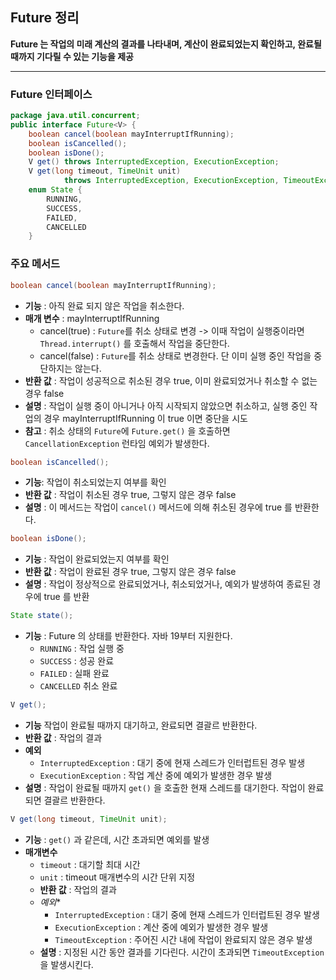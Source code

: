 ## Future 정리

**Future 는 작업의 미래 계산의 결과를 나타내며, 계산이 완료되었는지 확인하고, 완료될 때까지 기다릴 수 있는 기능을 제공**

---
### Future 인터페이스

```java
package java.util.concurrent;
public interface Future<V> {
    boolean cancel(boolean mayInterruptIfRunning);
    boolean isCancelled();
    boolean isDone();
    V get() throws InterruptedException, ExecutionException;
    V get(long timeout, TimeUnit unit)
            throws InterruptedException, ExecutionException, TimeoutException;
    enum State {
        RUNNING,
        SUCCESS,
        FAILED,
        CANCELLED
    }
```

### 주요 메서드
```java
boolean cancel(boolean mayInterruptIfRunning);
```
- **기능** : 아직 완료 되지 않은 작업을 취소한다.
- **매개 변수** : mayInterruptIfRunning
  - cancel(true) : `Future`를 취소 상태로 변경 -> 이때 작업이 실행중이라면 `Thread.interrupt()` 를 호출해서 작업을 중단한다.
  - cancel(false) : `Future`를 취소 상태로 변경한다. 단 이미 실행 중인 작업을 중단하지는 않는다.
- **반환 값** : 작업이 성공적으로 취소된 경우 true, 이미 완료되었거나 취소할 수 없는 경우 false
- **설명** : 작업이 실행 중이 아니거나 아직 시작되지 않았으면 취소하고, 실행 중인 작업의 경우 mayInterruptIfRunning 이 true 이면 중단을 시도
- **참고** : 취소 상태의 `Future`에 `Future.get()` 을 호출하면 `CancellationException` 런타임 예외가 발생한다.

```java
boolean isCancelled();
```
- **기능**: 작업이 취소되었는지 여부를 확인
- **반환 값** : 작업이 취소된 경우 true, 그렇지 않은 경우 false
- **설명** : 이 메서드는 작업이 `cancel()` 메서드에 의해 취소된 경우에 true 를 반환한다.

```java
boolean isDone();
```
- **기능** : 작업이 완료되었는지 여부를 확인
- **반환 값** : 작업이 완료된 경우 true, 그렇지 않은 경우 false
- **설명** : 작업이 정상적으로 완료되었거나, 취소되었거나, 예외가 발생하여 종료된 경우에 true 를 반환

```java
State state();
```
- **기능** : Future 의 상태를 반환한다. 자바 19부터 지원한다.
  - `RUNNING` : 작업 실행 중
  - `SUCCESS` : 성공 완료
  - `FAILED` : 실패 완료
  - `CANCELLED` 취소 완료

```java
V get();
```
- **기능** 작업이 완료될 때까지 대기하고, 완료되면 결괄르 반환한다.
- **반환 값** : 작업의 결과
- **예외**
  - `InterruptedException` : 대기 중에 현재 스레드가 인터럽트된 경우 발생
  - `ExecutionException` : 작업 계산 중에 예외가 발생한 경우 발생
- **설명** : 작업이 완료될 때까지 `get()` 을 호출한 현재 스레드를 대기한다. 작업이 완료되면 결괄르 반환한다.

```java
V get(long timeout, TimeUnit unit);
```
- **기능** : `get()` 과 같은데, 시간 초과되면 예외를 발생
- **매개변수**
  - `timeout` : 대기할  최대 시간
  - `unit` : timeout 매개변수의 시간 단위 지정
  - **반환 값** : 작업의 결과
  - *예외**
    - `InterruptedException` : 대기 중에 현재 스레드가 인터럽트된 경우 발생
    - `ExecutionException` : 계산 중에 예외가 발생한 경우 발생
    - `TimeoutException` : 주어진 시간 내에 작업이 완료되지 않은 경우 발생
  - **설명** : 지정된 시간 동안 결과를 기다린다. 시간이 초과되면 `TimeoutException` 을 발생시킨다.


